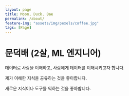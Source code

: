 ```yaml
---
layout: page
title: Moon, Duck, Bae
permalink: /about/
feature-img: "assets/img/pexels/coffee.jpg"
tags: [Page]
---
```


# 문덕배 (2살, ML 엔지니어)

데이터로 사람을 이해하고, 사람에게 데이터를 이해시키고자 합니다.

제가 이해한 지식을 공유하는 것을 좋아합니다.

새로운 지식이나 도구를 익하는 것을 좋아합니다.
 
